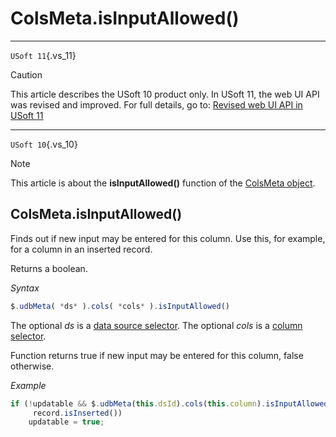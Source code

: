 # ColsMeta.isInputAllowed()



----

`USoft 11`{.vs_11}

> [!CAUTION]
> This article describes the USoft 10 product only.
> In USoft 11, the web UI API was revised and improved. For full details, go to:
> [Revised web UI API in USoft 11](/docs/Web%20and%20app%20UIs/UDB%20udb/Revised%20web%20UI%20API%20in%20USoft%2011.md)

----

`USoft 10`{.vs_10}

> [!NOTE]
> This article is about the **isInputAllowed()** function of the [ColsMeta object](/docs/Web%20and%20app%20UIs/UDB%20ColsMeta).

## **ColsMeta.isInputAllowed()**

Finds out if new input may be entered for this column. Use this, for example, for a column in an inserted record.

Returns a boolean.

*Syntax*

```js
$.udbMeta( *ds* ).cols( *cols* ).isInputAllowed()
```

The optional *ds* is a [data source selector](/docs/Web%20and%20app%20UIs/UDB%20DataSourceMetaContainer/UDB%20DataSourceMetaContainer%20object.md). The optional *cols* is a [column selector](/docs/Web%20and%20app%20UIs/UDB%20ColsMeta/UDB%20ColsMeta%20object.md).

Function returns true if new input may be entered for this column, false otherwise.

*Example*

```js
if (!updatable && $.udbMeta(this.dsId).cols(this.column).isInputAllowed() &&
     record.isInserted())
    updatable = true;
```

 